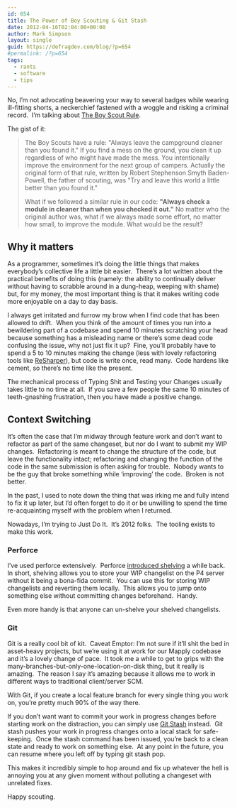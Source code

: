 ```yaml
---
id: 654
title: The Power of Boy Scouting & Git Stash
date: 2012-04-16T02:04:00+00:00
author: Mark Simpson
layout: single
guid: https://defragdev.com/blog/?p=654
#permalink: /?p=654
tags:
  - rants
  - software
  - tips
---
```

No, I’m not advocating beavering your way to several badges while wearing ill-fitting shorts, a neckerchief fastened with a woggle and risking a criminal record.&#160; I’m talking about [The Boy Scout Rule](http://programmer.97things.oreilly.com/wiki/index.php/The_Boy_Scout_Rule).&#160; 

The gist of it:

> The Boy Scouts have a rule: "Always leave the campground cleaner than you found it." If you find a mess on the ground, you clean it up regardless of who might have made the mess. You intentionally improve the environment for the next group of campers. Actually the original form of that rule, written by Robert Stephenson Smyth Baden-Powell, the father of scouting, was "Try and leave this world a little better than you found it." 
> 
> What if we followed a similar rule in our code: **"Always check a module in cleaner than when you checked it out."** No matter who the original author was, what if we always made some effort, no matter how small, to improve the module. What would be the result? 

## Why it matters

As a programmer, sometimes it’s doing the little things that makes everybody’s collective life a little bit easier.&#160; There’s a lot written about the practical benefits of doing this (namely: the ability to continually deliver without having to scrabble around in a dung-heap, weeping with shame) but, for my money, the most important thing is that it makes writing code more enjoyable on a day to day basis.&#160; 

<!--more-->

I always get irritated and furrow my brow when I find code that has been allowed to drift.&#160; When you think of the amount of times you run into a bewildering part of a codebase and spend 10 minutes scratching your head because something has a misleading name or there’s some dead code confusing the issue, why not just fix it up?&#160; Fine, you’ll probably have to spend a 5 to 10 minutes making the change (less with lovely refactoring tools like [ReSharper](http://www.jetbrains.com/resharper/)), but code is write once, read many.&#160; Code hardens like cement, so there’s no time like the present.

The mechanical process of Typing Shit and Testing your Changes usually takes little to no time at all.&#160; If you save a few people the same 10 minutes of teeth-gnashing frustration, then you have made a positive change.&#160; 

## Context Switching

It’s often the case that I’m midway through feature work and don’t want to refactor as part of the same changeset, but nor do I want to submit my WIP changes.&#160; Refactoring is meant to change the structure of the code, but leave the functionality intact; refactoring and changing the function of the code in the same submission is often asking for trouble.&#160; Nobody wants to be the guy that broke something while ‘improving’ the code.&#160; Broken is not better.

In the past, I used to note down the thing that was irking me and fully intend to fix it up later, but I’d often forget to do it or be unwilling to spend the time re-acquainting myself with the problem when I returned.

Nowadays, I’m trying to Just Do It.&#160; It’s 2012 folks.&#160; The tooling exists to make this work.

### Perforce

I’ve used perforce extensively.&#160; Perforce [introduced shelving](http://www.perforce.com/perforce/doc.current/manuals/cmdref/shelve.html) a while back.&#160; In short, shelving allows you to store your WIP changelist on the P4 server without it being a bona-fida commit.&#160; You can use this for storing WIP changelists and reverting them locally.&#160; This allows you to jump onto something else without committing changes beforehand.&#160; Handy.&#160; 

Even more handy is that anyone can un-shelve your shelved changelists.&#160; 

### Git

Git is a really cool bit of kit.&#160; Caveat Emptor: I’m not sure if it’ll shit the bed in asset-heavy projects, but we’re using it at work for our Mapply codebase and it’s a lovely change of pace.&#160; It took me a while to get to grips with the many-branches-but-only-one-location-on-disk thing, but it really is amazing.&#160; The reason I say it’s amazing because it allows me to work in different ways to traditional client/server SCM.

With Git, if you create a local feature branch for every single thing you work on, you’re pretty much 90% of the way there.&#160;&#160;&#160; 

If you don’t want want to commit your work in progress changes before starting work on the distraction, you can simply use [Git Stash](http://book.git-scm.com/4_stashing.html) instead.&#160; Git stash pushes your work in progress changes onto a local stack for safe-keeping.&#160; Once the stash command has been issued, you’re back to a clean state and ready to work on something else.&#160; At any point in the future, you can resume where you left off by typing git stash pop.

This makes it incredibly simple to hop around and fix up whatever the hell is annoying you at any given moment without polluting a changeset with unrelated fixes.&#160; 

Happy scouting.